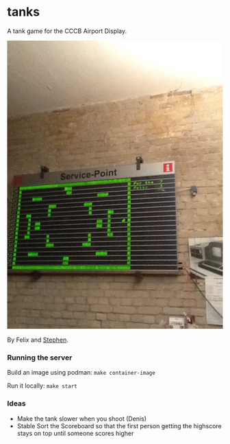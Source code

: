 # tanks
A tank game for the CCCB Airport Display.

![Tank Game](/picture.jpg?raw=true)

By Felix and [Stephen](https://github.com/increpare).

### Running the server

Build an image using podman: `make container-image`

Run it locally: `make start`

### Ideas
- Make the tank slower when you shoot (Denis)
- Stable Sort the Scoreboard so that the first person
  getting the highscore stays on top until someone
  scores higher
